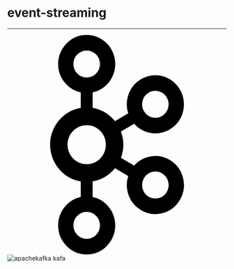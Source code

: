 # event-streaming
---
<svg role="img" viewBox="0 0 24 24" xmlns="http://www.w3.org/2000/svg"><title>Apache Kafka</title><path d="M9.71 2.136a1.43 1.43 0 0 0-2.047 0h-.007a1.48 1.48 0 0 0-.421 1.042c0 .41.161.777.422 1.039l.007.007c.257.264.616.426 1.019.426.404 0 .766-.162 1.027-.426l.003-.007c.261-.262.421-.629.421-1.039 0-.408-.159-.777-.421-1.042H9.71zM8.683 22.295c.404 0 .766-.167 1.027-.429l.003-.008c.261-.261.421-.631.421-1.036 0-.41-.159-.778-.421-1.044H9.71a1.42 1.42 0 0 0-1.027-.432 1.4 1.4 0 0 0-1.02.432h-.007c-.26.266-.422.634-.422 1.044 0 .406.161.775.422 1.036l.007.008c.258.262.617.429 1.02.429zm7.89-4.462c.359-.096.683-.33.882-.684l.027-.052a1.47 1.47 0 0 0 .114-1.067 1.454 1.454 0 0 0-.675-.896l-.021-.014a1.425 1.425 0 0 0-1.078-.132c-.36.091-.684.335-.881.686-.2.349-.241.75-.146 1.119.099.363.33.691.675.896h.002c.346.203.737.239 1.101.144zm-6.405-7.342a2.083 2.083 0 0 0-1.485-.627c-.58 0-1.103.242-1.482.627-.378.385-.612.916-.612 1.507s.233 1.124.612 1.514a2.08 2.08 0 0 0 2.967 0c.379-.39.612-.923.612-1.514s-.233-1.122-.612-1.507zm-.835-2.51c.843.141 1.6.552 2.178 1.144h.004c.092.093.182.196.265.299l1.446-.851a3.176 3.176 0 0 1-.047-1.808 3.149 3.149 0 0 1 1.456-1.926l.025-.016a3.062 3.062 0 0 1 2.345-.306c.77.21 1.465.721 1.898 1.482v.002c.431.757.518 1.626.313 2.408a3.145 3.145 0 0 1-1.456 1.928l-.198.118h-.02a3.095 3.095 0 0 1-2.154.201 3.127 3.127 0 0 1-1.514-.944l-1.444.848a4.162 4.162 0 0 1 0 2.879l1.444.846c.413-.47.939-.789 1.514-.944a3.041 3.041 0 0 1 2.371.319l.048.023v.002a3.17 3.17 0 0 1 1.408 1.906 3.215 3.215 0 0 1-.313 2.405l-.026.053-.003-.005a3.147 3.147 0 0 1-1.867 1.436 3.096 3.096 0 0 1-2.371-.318v-.006a3.156 3.156 0 0 1-1.456-1.927 3.175 3.175 0 0 1 .047-1.805l-1.446-.848a3.905 3.905 0 0 1-.265.294l-.004.005a3.938 3.938 0 0 1-2.178 1.138v1.699a3.09 3.09 0 0 1 1.56.862l.002.004c.565.572.914 1.368.914 2.243 0 .873-.35 1.664-.914 2.239l-.002.009a3.1 3.1 0 0 1-2.21.931 3.1 3.1 0 0 1-2.206-.93h-.002v-.009a3.186 3.186 0 0 1-.916-2.239c0-.875.35-1.672.916-2.243v-.004h.002a3.1 3.1 0 0 1 1.558-.862v-1.699a3.926 3.926 0 0 1-2.176-1.138l-.006-.005a4.098 4.098 0 0 1-1.173-2.874c0-1.122.452-2.136 1.173-2.872h.006a3.947 3.947 0 0 1 2.176-1.144V6.289a3.137 3.137 0 0 1-1.558-.864h-.002v-.004a3.192 3.192 0 0 1-.916-2.243c0-.871.35-1.669.916-2.243l.002-.002A3.084 3.084 0 0 1 8.683 0c.861 0 1.641.355 2.21.932v.002h.002c.565.574.914 1.372.914 2.243 0 .876-.35 1.667-.914 2.243l-.002.005a3.142 3.142 0 0 1-1.56.864v1.692zm8.121-1.129l-.012-.019a1.452 1.452 0 0 0-.87-.668 1.43 1.43 0 0 0-1.103.146h.002c-.347.2-.58.529-.677.896-.095.365-.054.768.146 1.119l.007.009c.2.347.519.579.874.673.357.103.755.059 1.098-.144l.019-.009a1.47 1.47 0 0 0 .657-.885 1.493 1.493 0 0 0-.141-1.118"/></svg>![apachekafka](https://github.com/user-attachments/assets/a019ba07-d99a-4a0c-a5ba-cdb0ecff323b)
kafa
